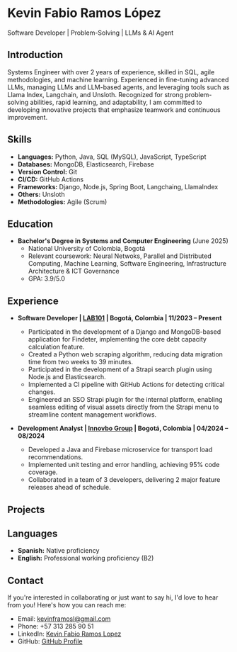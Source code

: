 # **Kevin Fabio Ramos López**

Software Developer | Problem-Solving | LLMs & AI Agent

## **Introduction**

Systems Engineer with over 2 years of experience, skilled in SQL, agile methodologies, and machine learning. Experienced in fine-tuning advanced LLMs, managing LLMs and LLM-based agents, and leveraging tools such as Llama Index, Langchain, and Unsloth. Recognized for strong problem-solving abilities, rapid learning, and adaptability, I am committed to developing innovative projects that emphasize teamwork and continuous improvement.

## **Skills**

- **Languages:** Python, Java, SQL (MySQL), JavaScript, TypeScript
- **Databases:** MongoDB, Elasticsearch, Firebase
- **Version Control:** Git
- **CI/CD:** GitHub Actions
- **Frameworks:** Django, Node.js, Spring Boot, Langchaing, LlamaIndex
- **Others:** Unsloth
- **Methodologies:** Agile (Scrum)

## **Education**

- **Bachelor's Degree in Systems and Computer Engineering** (June 2025)
  - National University of Colombia, Bogotá
  - Relevant coursework: Neural Netwoks, Parallel and Distributed Computing, Machine Learning, Software Engineering, Infrastructure Architecture & ICT Governance
  - GPA: 3.9/5.0

## **Experience**

* **Software Developer | [LAB101](https://www.linkedin.com/company/lab101-unal/) | Bogotá, Colombia | 11/2023 – Present**
  * Participated in the development of a Django and MongoDB-based application for Findeter, implementing the core debt capacity calculation feature.
  * Created a Python web scraping algorithm, reducing data migration time from two weeks to 39 minutes.
  * Participated in the development of a Strapi search plugin using Node.js and Elasticsearch.
  * Implemented a CI pipeline with GitHub Actions for detecting critical changes.
  * Engineered an SSO Strapi plugin for the internal platform, enabling seamless editing of visual assets directly from the Strapi menu to streamline content management workflows.



* **Development Analyst | [Innovbo Group](https://www.linkedin.com/company/innovbo-group/) | Bogotá, Colombia | 04/2024 – 08/2024**
  * Developed a Java and Firebase microservice for transport load recommendations.
  * Implemented unit testing and error handling, achieving 95% code coverage.
  * Collaborated in a team of 3 developers, delivering 2 major feature releases ahead of schedule.

## **Projects**



## **Languages**

- **Spanish:** Native proficiency
- **English:** Professional working proficiency (B2)

## **Contact**

If you're interested in collaborating or just want to say hi, I'd love to hear from you! Here's how you can reach me:

- Email: [kevinframosl@gmail.com](mailto:kevinframosl@gmail.com)
- Phone: +57 313 285 90 51
- LinkedIn: [Kevin Fabio Ramos Lopez](https://www.linkedin.com/in/kevin-fabio-ramos-lopez)
- GitHub: [GitHub Profile](https://github.com/NivekTakedown)
